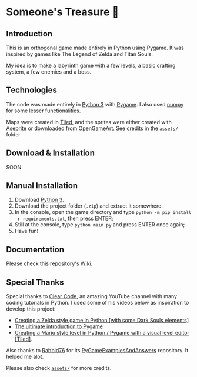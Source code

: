 # Someone's Treasure 🐀

## Introduction

This is an orthogonal game made entirely in Python using Pygame. It was inspired by games like The Legend of Zelda and Titan Souls.

My idea is to make a labyrinth game with a few levels, a basic crafting system, a few enemies and a boss.

## Technologies

The code was made entirely in [Python 3](https://www.python.org/) with [Pygame](https://www.pygame.org/). I also used [numpy](https://numpy.org/) for some lesser functionalities.

Maps were created in [Tiled](https://www.mapeditor.org/), and the sprites were either created with [Aseprite](https://www.aseprite.org/) or downloaded from [OpenGameArt](https://opengameart.org/). See credits in the [`assets/`](assets/) folder.

## Download & Installation

SOON

## Manual Installation

1. Download [Python 3](https://www.python.org/).
2. Download the project folder (`.zip`) and extract it somewhere.
3. In the console, open the game directory and type `python -m pip install -r requirements.txt`, then press ENTER;
4. Still at the console, type `python main.py` and press ENTER once again;
5. Have fun!

## Documentation

Please check this repository's [Wiki](https://github.com/S204-Inatel-2022-1/someones-treasure/wiki).

## Special Thanks

Special thanks to [Clear Code](https://www.youtube.com/channel/UCznj32AM2r98hZfTxrRo9bQ), an amazing YouTube channel with many coding tutorials in Python. I used some of his videos below as inspiration to develop this project:

- [Creating a Zelda style game in Python [with some Dark Souls elements]](https://www.youtube.com/watch?v=QU1pPzEGrqw)
- [The ultimate introduction to Pygame](https://www.youtube.com/watch?v=AY9MnQ4x3zk)
- [Creating a Mario style level in Python / Pygame with a visual level editor [Tiled]](https://www.youtube.com/watch?v=wJMDh9QGRgs).

Also thanks to [Rabbid76](https://github.com/Rabbid76) for its [PyGameExamplesAndAnswers](https://github.com/Rabbid76/PyGameExamplesAndAnswers) repository. It helped me alot.

Please also check [`assets/`](assets/) for more credits.
